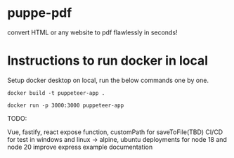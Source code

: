# puppe-pdf
convert HTML or any website to pdf flawlessly in seconds!

# Instructions to run docker in local
Setup docker desktop on local, run the below commands one by one.

`docker build -t puppeteer-app .`

`docker run -p 3000:3000 puppeteer-app`

TODO: 

Vue, fastify, react
expose function, customPath for saveToFile(TBD)
CI/CD for test in windows and linux -> alpine, ubuntu deployments for node 18 and node 20
improve express example
documentation